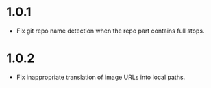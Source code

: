 # 1.0.1

-   Fix git repo name detection when the repo part contains full stops.


# 1.0.2

-   Fix inappropriate translation of image URLs into local paths.
